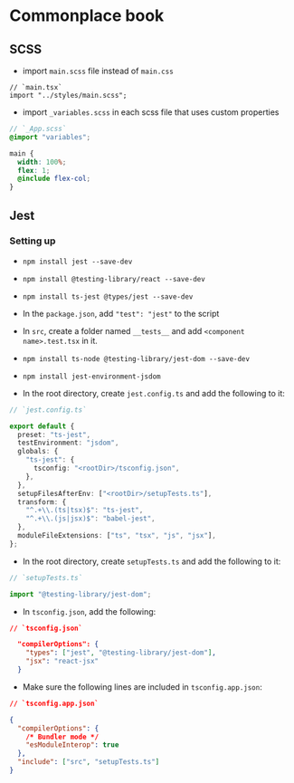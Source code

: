 # Commonplace book

## SCSS

- import `main.scss` file instead of `main.css`

```tsx
// `main.tsx`
import "../styles/main.scss";
```

- import `_variables.scss` in each scss file that uses custom properties

```scss
// `_App.scss`
@import "variables";

main {
  width: 100%;
  flex: 1;
  @include flex-col;
}
```

## Jest

### Setting up

- `npm install jest --save-dev`

- `npm install @testing-library/react --save-dev`

- `npm install ts-jest @types/jest --save-dev`

- In the `package.json`, add `"test": "jest"` to the script

- In `src`, create a folder named `__tests__` and add `<component name>.test.tsx` in it.

- `npm install ts-node @testing-library/jest-dom --save-dev`

- `npm install jest-environment-jsdom`

- In the root directory, create `jest.config.ts` and add the following to it:

```ts
// `jest.config.ts`

export default {
  preset: "ts-jest",
  testEnvironment: "jsdom",
  globals: {
    "ts-jest": {
      tsconfig: "<rootDir>/tsconfig.json",
    },
  },
  setupFilesAfterEnv: ["<rootDir>/setupTests.ts"],
  transform: {
    "^.+\\.(ts|tsx)$": "ts-jest",
    "^.+\\.(js|jsx)$": "babel-jest",
  },
  moduleFileExtensions: ["ts", "tsx", "js", "jsx"],
};
```

- In the root directory, create `setupTests.ts` and add the following to it:

```ts
// `setupTests.ts`

import "@testing-library/jest-dom";
```

- In `tsconfig.json`, add the following:

```json
// `tsconfig.json`

  "compilerOptions": {
    "types": ["jest", "@testing-library/jest-dom"],
    "jsx": "react-jsx"
  }
```

- Make sure the following lines are included in `tsconfig.app.json`:

```json
// `tsconfig.app.json`

{
  "compilerOptions": {
    /* Bundler mode */
    "esModuleInterop": true
  },
  "include": ["src", "setupTests.ts"]
}
```

